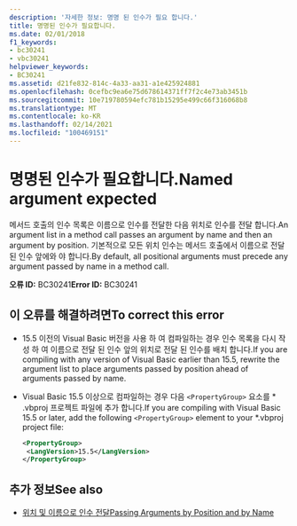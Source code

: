 ```yaml
---
description: '자세한 정보: 명명 된 인수가 필요 합니다.'
title: 명명된 인수가 필요합니다.
ms.date: 02/01/2018
f1_keywords:
- bc30241
- vbc30241
helpviewer_keywords:
- BC30241
ms.assetid: d21fe832-814c-4a33-aa31-a1e425924881
ms.openlocfilehash: 0cefbc9ea6e75d678614371ff7f2c4e73ab3451b
ms.sourcegitcommit: 10e719780594efc781b15295e499c66f316068b8
ms.translationtype: MT
ms.contentlocale: ko-KR
ms.lasthandoff: 02/14/2021
ms.locfileid: "100469151"
---
```

# <a name="named-argument-expected"></a><span data-ttu-id="42357-103">명명된 인수가 필요합니다.</span><span class="sxs-lookup"><span data-stu-id="42357-103">Named argument expected</span></span>

<span data-ttu-id="42357-104">메서드 호출의 인수 목록은 이름으로 인수를 전달한 다음 위치로 인수를 전달 합니다.</span><span class="sxs-lookup"><span data-stu-id="42357-104">An argument list in a method call passes an argument by name and then an argument by position.</span></span> <span data-ttu-id="42357-105">기본적으로 모든 위치 인수는 메서드 호출에서 이름으로 전달 된 인수 앞에와 야 합니다.</span><span class="sxs-lookup"><span data-stu-id="42357-105">By default, all positional arguments must precede any argument passed by name in a method call.</span></span>

<span data-ttu-id="42357-106">**오류 ID:** BC30241</span><span class="sxs-lookup"><span data-stu-id="42357-106">**Error ID:** BC30241</span></span>

## <a name="to-correct-this-error"></a><span data-ttu-id="42357-107">이 오류를 해결하려면</span><span class="sxs-lookup"><span data-stu-id="42357-107">To correct this error</span></span>

- <span data-ttu-id="42357-108">15.5 이전의 Visual Basic 버전을 사용 하 여 컴파일하는 경우 인수 목록을 다시 작성 하 여 이름으로 전달 된 인수 앞의 위치로 전달 된 인수를 배치 합니다.</span><span class="sxs-lookup"><span data-stu-id="42357-108">If you are compiling with any version of Visual Basic earlier than 15.5, rewrite the argument list to place arguments passed by position ahead of arguments passed by name.</span></span>

- <span data-ttu-id="42357-109">Visual Basic 15.5 이상으로 컴파일하는 경우 다음 `<PropertyGroup>` 요소를 \* .vbproj 프로젝트 파일에 추가 합니다.</span><span class="sxs-lookup"><span data-stu-id="42357-109">If you are compiling with Visual Basic 15.5 or later, add the following `<PropertyGroup>` element to your \*.vbproj project file:</span></span>

   ```xml
   <PropertyGroup>
    <LangVersion>15.5</LangVersion>
   </PropertyGroup>
   ```

## <a name="see-also"></a><span data-ttu-id="42357-110">추가 정보</span><span class="sxs-lookup"><span data-stu-id="42357-110">See also</span></span>

- [<span data-ttu-id="42357-111">위치 및 이름으로 인수 전달</span><span class="sxs-lookup"><span data-stu-id="42357-111">Passing Arguments by Position and by Name</span></span>](../programming-guide/language-features/procedures/passing-arguments-by-position-and-by-name.md)
